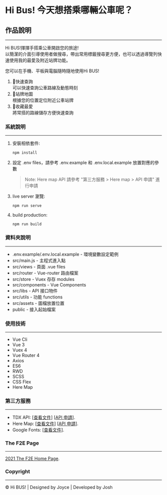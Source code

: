 # Hi Bus! 今天想搭乘哪輛公車呢？

## 作品說明

---

Hi BUS!揮揮手搭乘公車開啟您的旅途!\
以簡潔的介面引導使用者做搜尋，帶出常用標籤搜尋更方便，也可以透過導覽列快速使用我的最愛及附近站牌功能。

您可以在手機、平板與電腦隨時隨地使用Hi BUS!

1. 🚌快速查詢\
    可以快速查詢公車路線及動態時刻
1. 🚌站牌地圖\
    根據您的位置定位附近公車站牌
1. 🚌收藏最愛\
    將常搭的路線儲存方便快速查詢

### 系統說明

---

1. 安裝相依套件:

   ```
   npm install
   ```

2. 設定 .env files，請參考 .env.example 和 .env.local.example 放置對應的參數

   > Note: Here map API 請參考 "第三方服務 > Here map > API 申請" 進行申請

3. live server 瀏覽:
   ```
   npm run serve
   ```
4. build production:
   ```
   npm run build
   ```

### 資料夾說明

---

- .env.example/.env.local.example - 環境變數設定範例
- src/main.js - 主程式進入點
- src/views - 頁面 .vue files
- src/router - Vue-router 路由檔案
- src/store - Vuex 存存 modules
- src/components - Vue Components
- src/libs - API 接口物件
- src/utils - 功能 functions
- src/assets - 圖檔放置位置
- public - 接入起始檔案

### 使用技術

---

- Vue Cli
- Vue 3
- Vuex 4
- Vue Router 4
- Axios
- ES6
- RWD
- SCSS
- CSS Flex
- Here Map

### 第三方服務

---

- TDX API: [[查看文件](https://tdx.transportdata.tw/api-service/swagger)] [[API 申請](https://ptx.transportdata.tw/PTX/Management/AccountApply)].
- Here Map: [[查看文件](https://developer.here.com/develop/javascript-api)] [[API 申請](https://developer.here.com/sign-up?create=Freemium-Basic)].
- Google Fonts: [[查看文件](https://fonts.google.com/)].

### The F2E Page

---

[2021 The F2E Home Page](https://2021.thef2e.com/).

### Copyright

---

&copy; Hi BUS! | Designed by Joyce | Developed by Josh
